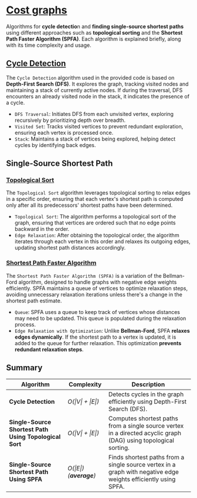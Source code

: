 # [Cost graphs](#summary)

Algorithms for **cycle detectio**n and **finding single-source shortest paths** using different approaches such as **topological sorting** and the **Shortest Path Faster Algorithm (SPFA)**. Each algorithm is explained briefly, along with its time complexity and usage.

## [Cycle Detection](https://en.wikipedia.org/wiki/Cycle_(graph_theory))

The `Cycle Detection` algorithm used in the provided code is based on **Depth-First Search (DFS)**. It explores the graph, tracking visited nodes and maintaining a stack of currently active nodes. If during the traversal, DFS encounters an already visited node in the stack, it indicates the presence of a cycle.

- `DFS Traversal`: Initiates DFS from each unvisited vertex, exploring recursively by prioritizing depth over breadth.
- `Visited Set`: Tracks visited vertices to prevent redundant exploration, ensuring each vertex is processed once.
- `Stack`: Maintains a stack of vertices being explored, helping detect cycles by identifying back edges.

## Single-Source Shortest Path

### [Topological Sort](https://en.wikipedia.org/wiki/Topological_sorting)

The `Topological Sort` algorithm leverages topological sorting to relax edges in a specific order, ensuring that each vertex's shortest path is computed only after all its predecessors' shortest paths have been determined.

- `Topological Sort`: The algorithm performs a topological sort of the graph, ensuring that vertices are ordered such that no edge points backward in the order.
- `Edge Relaxation`: After obtaining the topological order, the algorithm iterates through each vertex in this order and relaxes its outgoing edges, updating shortest path distances accordingly.

### [Shortest Path Faster Algorithm](https://en.wikipedia.org/wiki/Shortest_path_faster_algorithm)

The `Shortest Path Faster Algorithm (SPFA)` is a variation of the Bellman-Ford algorithm, designed to handle graphs with negative edge weights efficiently. SPFA maintains a queue of vertices to optimize relaxation steps, avoiding unnecessary relaxation iterations unless there's a change in the shortest path estimate.

- `Queue`: SPFA uses a queue to keep track of vertices whose distances may need to be updated. This queue is populated during the relaxation process.
- `Edge Relaxation with Optimization`: Unlike **Bellman-Ford**, SPFA **relaxes edges dynamically**. If the shortest path to a vertex is updated, it is added to the queue for further relaxation. This optimization **prevents redundant relaxation steps**.

## Summary

| Algorithm                                          | Complexity        | Description                                                                                                         |
|----------------------------------------------------|-------------------|---------------------------------------------------------------------------------------------------------------------|
| **Cycle Detection**                                    | *O(\|V\| + \|E\|)*          | Detects cycles in the graph efficiently using Depth-First Search (DFS).                                             |
| **Single-Source Shortest Path Using Topological Sort** | *O(\|V\| + \|E\|)*          | Computes shortest paths from a single source vertex in a directed acyclic graph (DAG) using topological sorting.   |
| **Single-Source Shortest Path Using SPFA**             | *O(\|E\|) (**average**)*   | Finds shortest paths from a single source vertex in a graph with negative edge weights efficiently using SPFA.     |
